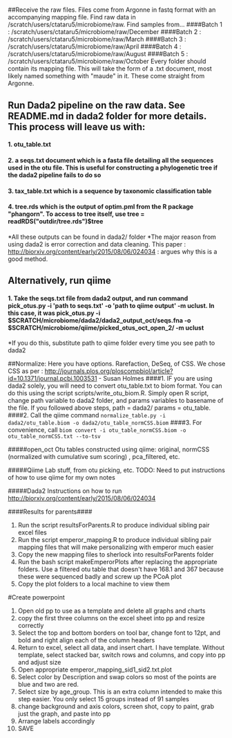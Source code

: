 #####
##Receive the raw files. Files come from Argonne in fastq format with an accompanying mapping file. Find raw data in /scratch/users/ctataru5/microbiome/raw. Find samples from...
####Batch 1 : /scratch/users/ctataru5/microbiome/raw/December
####Batch 2 : /scratch/users/ctataru5/microbiome/raw/March
####Batch 3 : /scratch/users/ctataru5/microbiome/raw/April
####Batch 4 : /scratch/users/ctataru5/microbiome/raw/August
####Batch 5 : /scratch/users/ctataru5/microbiome/raw/October
Every folder should contain its mapping file. This will take the form of a .txt document, most likely named something with "maude" in it. These come straight from Argonne.

## Run Dada2 pipeline on the raw data. See README.md in dada2 folder for more details. This process will leave us with:
#### 1. otu_table.txt
#### 2. a seqs.txt document which is a fasta file detailing all the sequences used in the otu file. This is useful for constructing a phylogenetic tree if the dada2 pipeline fails to do so
#### 3. tax_table.txt which is a sequence by taxonomic classification table
#### 4. tree.rds which is the output of optim.pml from the R package "phangorn". To access to tree itself, use tree = readRDS("outdir/tree.rds")$tree
*All these outputs can be found in dada2/ folder
*The major reason from using dada2 is error correction and data cleaning. This paper : http://biorxiv.org/content/early/2015/08/06/024034 : argues why this is a good method.

## Alternatively, run qiime
#### 1. Take the seqs.txt file from dada2 output, and run command pick_otus.py -i 'path to seqs.txt' -o 'path to qiime output' -m uclust. In this case, it was pick_otus.py -i $SCRATCH/microbiome/dada2/dada2_output_oct/seqs.fna -o $SCRATCH/microbiome/qiime/picked_otus_oct_open_2/ -m uclust
*If you do this, substitute path to qiime folder every time you see path to dada2

##Normalize:
Here you have options. Rarefaction, DeSeq, of CSS. We chose CSS as per : http://journals.plos.org/ploscompbiol/article?id=10.1371/journal.pcbi.1003531 - Susan Holmes
####1. IF you are using dada2 solely, you will need to convert otu_table.txt to biom format. You can do this using the script scripts/write_otu_biom.R. Simply open R script, change path variable to dada2 folder, and params variables to basename of the file. If you followed above steps, path = dada2/ params = otu_table. 
####2. Call the qiime command `normalize_table.py -i dada2/otu_table.biom -o dada2/otu_table_normCSS.biom`
####3. For convenience, call `biom convert -i otu_table_normCSS.biom -o otu_table_normCSS.txt --to-tsv`



#####open_oct
Otu tables constructed using qiime: original, normCSS (normalized with cumulative sum scoring) , pca_filtered, etc.


#####Qiime
Lab stuff, from otu picking, etc. TODO: Need to put instructions of how to use qiime for my own notes

#####Dada2
Instructions on how to run
http://biorxiv.org/content/early/2015/08/06/024034











####Results for parents####
1. Run the script resultsForParents.R to produce individual sibling pair excel files
2. Run the script emperor_mapping.R to produce individual sibling pair mapping files that will make personalizing with emperor much easier
3. Copy the new mapping files to sherlock into resultsForParents folder
4. Run the bash script makeEmperorPlots after replacing the appropriate folders. Use a filtered otu table that doesn't have 168.1 and 367 because these were sequenced badly and screw up the PCoA plot
5. Copy the plot folders to a local machine to view them


#Create powerpoint
1. Open old pp to use as a template and delete all graphs and charts
2. copy the first three columns on the excel sheet into pp and resize correctly
3. Select the top and bottom borders on tool bar, change font to 12pt, and bold and right align each of the column headers
4. Return to excel, select all data, and insert chart. I have template. Without template, select stacked bar, switch rows and columns, and copy into pp and adjust size
5. Open appropriate emperor_mapping_sid1_sid2.txt.plot
6. Select color by Description and swap colors so most of the points are blue and two are red. 
7. Select size by age_group. This is an extra column intended to make this step easier. You only select 15 groups instead of 91 samples
8. change background and axis colors, screen shot, copy to paint, grab just the graph, and paste into pp
9. Arrange labels accordingly
10. SAVE
